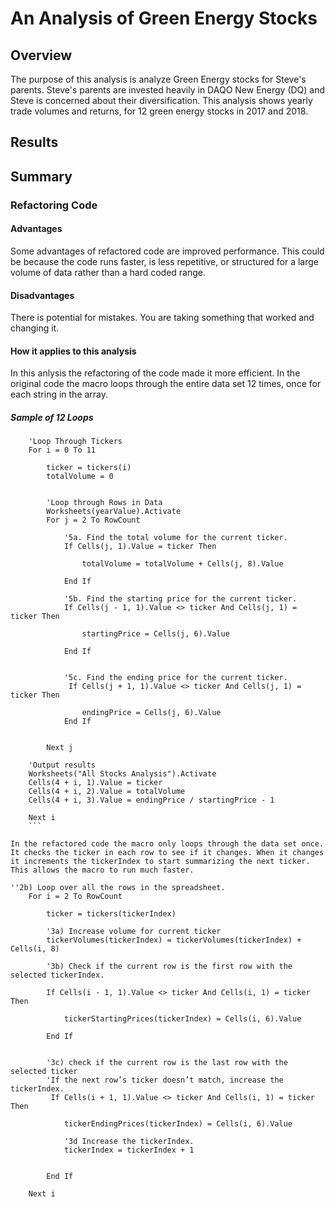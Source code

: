 # An Analysis of Green Energy Stocks

## Overview
The purpose of this analysis is analyze Green Energy stocks for Steve's parents. Steve's parents are invested heavily in DAQO New Energy (DQ) and Steve is concerned about their diversification. This analysis shows yearly trade volumes and returns, for 12 green energy stocks in 2017 and 2018. 

## Results




## Summary

### Refactoring Code
#### Advantages
Some advantages of refactored code are improved performance. This could be because the code runs faster, is less repetitive, or structured for a large volume of data rather than a hard coded range. 

#### Disadvantages
There is potential for mistakes. You are taking something that worked and changing it. 

#### How it applies to this analysis
In this anlysis the refactoring of the code made it more efficient. In the original code the macro loops through the entire data set 12 times, once for each string in the array.

##### Sample of 12 Loops
```
    'Loop Through Tickers
    For i = 0 To 11
        
        ticker = tickers(i)
        totalVolume = 0
        
       
        'Loop through Rows in Data
        Worksheets(yearValue).Activate
        For j = 2 To RowCount
            
            '5a. Find the total volume for the current ticker.
            If Cells(j, 1).Value = ticker Then
            
                totalVolume = totalVolume + Cells(j, 8).Value
                
            End If
            
            '5b. Find the starting price for the current ticker.
            If Cells(j - 1, 1).Value <> ticker And Cells(j, 1) = ticker Then
            
                startingPrice = Cells(j, 6).Value
                
            End If
            
            
            '5c. Find the ending price for the current ticker.
             If Cells(j + 1, 1).Value <> ticker And Cells(j, 1) = ticker Then
            
                endingPrice = Cells(j, 6).Value
            End If
            
                        
        Next j
        
    'Output results
    Worksheets("All Stocks Analysis").Activate
    Cells(4 + i, 1).Value = ticker
    Cells(4 + i, 2).Value = totalVolume
    Cells(4 + i, 3).Value = endingPrice / startingPrice - 1
    
    Next i
    ```

In the refactored code the macro only loops through the data set once. It checks the ticker in each row to see if it changes. When it changes it increments the tickerIndex to start summarizing the next ticker. This allows the macro to run much faster.

```
    ''2b) Loop over all the rows in the spreadsheet.
        For i = 2 To RowCount
        
            ticker = tickers(tickerIndex)
    
            '3a) Increase volume for current ticker
            tickerVolumes(tickerIndex) = tickerVolumes(tickerIndex) + Cells(i, 8)
        
            '3b) Check if the current row is the first row with the selected tickerIndex.
                       
            If Cells(i - 1, 1).Value <> ticker And Cells(i, 1) = ticker Then
            
                tickerStartingPrices(tickerIndex) = Cells(i, 6).Value
                
            End If
            
                    
            '3c) check if the current row is the last row with the selected ticker
            'If the next row’s ticker doesn’t match, increase the tickerIndex.
             If Cells(i + 1, 1).Value <> ticker And Cells(i, 1) = ticker Then
            
                tickerEndingPrices(tickerIndex) = Cells(i, 6).Value

                '3d Increase the tickerIndex.
                tickerIndex = tickerIndex + 1
            
            
            End If
    
        Next i
